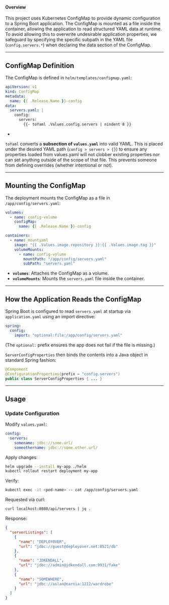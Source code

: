 #### **Overview**
This project uses Kubernetes ConfigMap to provide dynamic configuration to a Spring Boot application. The ConfigMap is mounted as a file inside the container, allowing the application to read structured YAML data at runtime. To avoid allowing this to overwrite undesirable application properties, we safeguard by specifying the specific subpath in the YAML file (`config.servers.*`) when declaring the data section of the ConfigMap.  

---

## **ConfigMap Definition**

The ConfigMap is defined in `helm/templates/configmap.yaml`:
```yaml
apiVersion: v1
kind: ConfigMap
metadata:
  name: {{ .Release.Name }}-config
data:
  servers.yaml: |
    config:
      servers:
        {{- toYaml .Values.config.servers | nindent 8 }}
```
- 
`toYaml` converts a **subsection of `values.yaml`** into valid YAML. This is placed under the desired YAML path (`config > servers > {}`) to ensure any properties loaded from values.yaml will not clobber existing properties nor can set anything outside of the scope of that file. This prevents someone from defining overrides (whether intentional or not).

---

## **Mounting the ConfigMap**

The deployment mounts the ConfigMap as a file in `/app/config/servers.yaml`:

```yaml
volumes:
  - name: config-volume
    configMap:
      name: {{ .Release.Name }}-config

containers:
  - name: mountyaml
    image: "{{ .Values.image.repository }}:{{ .Values.image.tag }}"
    volumeMounts:
      - name: config-volume
        mountPath: "/app/config/servers.yaml"
        subPath: "servers.yaml"
```
- **`volumes`**: Attaches the ConfigMap as a volume.
- **`volumeMounts`**: Mounts the `servers.yaml` file inside the container.

---

## **How the Application Reads the ConfigMap**
Spring Boot is configured to read `servers.yaml` at startup via `application.yaml` using an import directive:

```yaml
spring:
  config:
    import: "optional:file:/app/config/servers.yaml"
```
(The `optional:` prefix ensures the app does not fail if the file is missing.)

`ServerConfigProperties` then binds the contents into a Java object in standard Spring fashion:
  ```java
  @Component
  @ConfigurationProperties(prefix = "config.servers")
  public class ServerConfigProperties { ... }
  ```

---

## **Usage**
### **Update Configuration**

Modify `values.yaml`:

```yaml
config:
  servers:
    somename: jdbc://some.url/
    someothername: jdbc://some.other.url/
```

Apply changes:

```sh
helm upgrade --install my-app ./helm
kubectl rollout restart deployment my-app
```

Verify:

```sh
kubectl exec -it <pod-name> -- cat /app/config/servers.yaml
```

Requested via curl:

```bash
curl localhost:8080/api/servers | jq .
```

Response:

```json
{
  "serverListings": [
    {
      "name": "DEPLOYOVER",
      "url": "jdbc://guest@deployover.net:8521/db"
    },
    {
      "name": "JDKENDALL",
      "url": "jdbc://admin@jdkendall.com:9931/fake"
    },
    {
      "name": "SOMEWHERE",
      "url": "jdbc://aslan@narnia:1212/wardrobe"
    }
  ]
}
```

